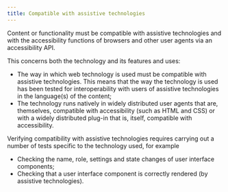 ```yaml
---
title: Compatible with assistive technologies
---
```


Content or functionality must be compatible with assistive technologies and with the accessibility functions of browsers and other user agents via an accessibility API.

This concerns both the technology and its features and uses:

- The way in which web technology is used must be compatible with assistive technologies. This means that the way the technology is used has been tested for interoperability with users of assistive technologies in the language(s) of the content;
- The technology runs natively in widely distributed user agents that are, themselves, compatible with accessibility (such as HTML and CSS) or with a widely distributed plug-in that is, itself, compatible with accessibility.

Verifying compatibility with assistive technologies requires carrying out a number of tests specific to the technology used, for example

- Checking the name, role, settings and state changes of user interface components;
- Checking that a user interface component is correctly rendered (by assistive technologies).
